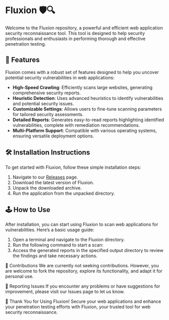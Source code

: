 # Fluxion 🛡️🔍

Welcome to the Fluxion repository, a powerful and efficient web application security reconnaissance tool. This tool is designed to help security professionals and enthusiasts in performing thorough and effective penetration testing.

## 🚀 Features

Fluxion comes with a robust set of features designed to help you uncover potential security vulnerabilities in web applications:

- **High-Speed Crawling**: Efficiently scans large websites, generating comprehensive security reports.
- **Heuristic Detection**: Uses advanced heuristics to identify vulnerabilities and potential security issues.
- **Customizable Settings**: Allows users to fine-tune scanning parameters for tailored security assessments.
- **Detailed Reports**: Generates easy-to-read reports highlighting identified vulnerabilities, complete with remediation recommendations.
- **Multi-Platform Support**: Compatible with various operating systems, ensuring versatile deployment options.

## 🛠️ Installation Instructions

To get started with Fluxion, follow these simple installation steps:

1. Navigate to our [Releases](../../releases) page.
2. Download the latest version of Fluxion.
3. Unpack the downloaded archive.
4. Run the application from the unpacked directory.

## 🕹️ How to Use

After installation, you can start using Fluxion to scan web applications for vulnerabilities. Here’s a basic usage guide:

1. Open a terminal and navigate to the Fluxion directory.
2. Run the following command to start a scan:
3. Access the generated reports in the specified output directory to review the findings and take necessary actions.

🛑 Contributions
We are currently not seeking contributions. However, you are welcome to fork the repository, explore its functionality, and adapt it for personal use.

🐞 Reporting Issues
If you encounter any problems or have suggestions for improvement, please visit our Issues page to let us know.

🌟 Thank You for Using Fluxion!
Secure your web applications and enhance your penetration testing efforts with Fluxion, your trusted tool for web security reconnaissance.

